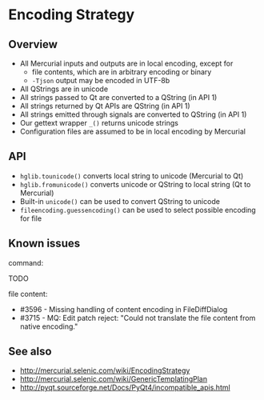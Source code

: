 # Encoding Strategy

## Overview

* All Mercurial inputs and outputs are in local encoding, except for
    * file contents, which are in arbitrary encoding or binary
    * `-Tjson` output may be encoded in UTF-8b
* All QStrings are in unicode
* All strings passed to Qt are converted to a QString (in API 1)
* All strings returned by Qt APIs are QString (in API 1)
* All strings emitted through signals are converted to QString (in API 1)
* Our gettext wrapper `_()` returns unicode strings
* Configuration files are assumed to be in local encoding by Mercurial

## API

* `hglib.tounicode()` converts local string to unicode (Mercurial to Qt)
* `hglib.fromunicode()` converts unicode or QString to local string (Qt to Mercurial)
* Built-in `unicode()` can be used to convert QString to unicode
* `fileencoding.guessencoding()` can be used to select possible encoding for
  file

## Known issues

command:

TODO

file content:

* \#3596 - Missing handling of content encoding in FileDiffDialog
* \#3715 - MQ: Edit patch reject: "Could not translate the file content from
  native encoding."

## See also

* http://mercurial.selenic.com/wiki/EncodingStrategy
* http://mercurial.selenic.com/wiki/GenericTemplatingPlan
* http://pyqt.sourceforge.net/Docs/PyQt4/incompatible_apis.html
